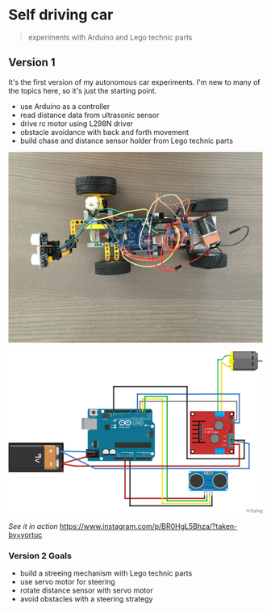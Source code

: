# Self driving car 
> experiments with Arduino and Lego technic parts

## Version 1
It's the first version of my autonomous car experiments.
I'm new to many of the topics here, so it's just the starting point.

* use Arduino as a controller
* read distance data from ultrasonic sensor
* drive rc motor using L298N driver
* obstacle avoidance with back and forth movement
* build chase and distance sensor holder from Lego technic parts

![top view](proto1/version1.jpg "")

![](proto1/self_driving_car_1_bb.png "")

*See it in action* 
https://www.instagram.com/p/BR0HgL5Bhza/?taken-by=yortuc


### Version 2 Goals
- build a streeing mechanism with Lego technic parts 
- use servo motor for steering 
- rotate distance sensor with servo motor 
- avoid obstacles with a steering strategy 